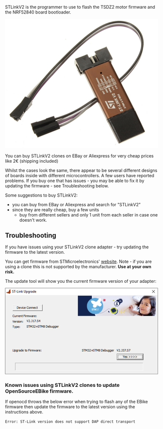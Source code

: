 STLinkV2 is the programmer to use to flash the TSDZ2 motor firmware and the NRF52840 board bootloader.

![stlink](stlinkv2.png)

You can buy STLinkV2 clones on EBay or Aliexpress for very cheap prices like 2€ (shipping included)

Whilst the cases look the same, there appear to be several different designs of boards inside with different microcontrollers. A few users have reported problems. If you buy one that has issues - you may be able to fix it by updating the firmware - see Troubleshooting below.

Some suggestions to buy STLinkV2:
* you can buy from EBay or Aliexpress and search for "STLinkV2"
* since they are really cheap, buy a few units
  * buy from different sellers and only 1 unit from each seller in case one doesn't work.

## Troubleshooting

If you have issues using your STLinkV2 clone adapter - try updating the firmware to the latest version.

You can get firmware from STMicroelectronics' [website](https://www.st.com/en/development-tools/stsw-link007.html). Note - if you are using a clone this is not supported by the manufacturer. **Use at your own risk.**



The update tool will show you the current firmware version of your adapter:

![firmware](stlink_fwupdate.png)

### Known issues using STLinkV2 clones to update OpenSourceEBike firmware.
If openocd throws the below error when trying to flash any of the EBike firmware then update the firmware to the latest version using the instructions above.

`Error: ST-Link version does not support DAP direct transport`
